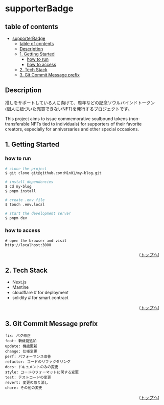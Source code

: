 # supporterBadge

## table of contents

- [supporterBadge](#supporterbadge)
  - [table of contents](#table-of-contents)
  - [Description](#description)
  - [1. Getting Started](#1-getting-started)
    - [how to run](#how-to-run)
    - [how to access](#how-to-access)
  - [2. Tech Stack](#2-tech-stack)
  - [3. Git Commit Message prefix](#3-git-commit-message-prefix)

## Description
推しをサポートしている人に向けて、周年などの記念ソウルバインドトークン(個人に紐づいた売買できないNFT)を発行するプロジェクトです。

This project aims to issue commemorative soulbound tokens (non-transferable NFTs tied to individuals) for supporters of their favorite creators, especially for anniversaries and other special occasions.


## 1. Getting Started

### how to run

```bash
# clone the project
$ git clone git@github.com:M1n01/my-blog.git

# install dependencies
$ cd my-blog
$ pnpm install

# create .env file
$ touch .env.local

# start the development server
$ pnpm dev
```

### how to access

```
# open the browser and visit
http://localhost:3000
```

<p align="right">(<a href="#top">トップへ</a>)</p>

## 2. Tech Stack

- Next.js
- Mantine
- cloudflare # for deployment
- solidity # for smart contract

<p align="right">(<a href="#top">トップへ</a>)</p>

## 3. Git Commit Message prefix

```
fix: バグ修正
feat: 新機能追加
update: 機能更新
change: 仕様変更
perf: パフォーマンス改善
refactor: コードのリファクタリング
docs: ドキュメントのみの変更
style: コードのフォーマットに関する変更
test: テストコードの変更
revert: 変更の取り消し
chore: その他の変更
```

<p align="right">(<a href="#top">トップへ</a>)</p>
